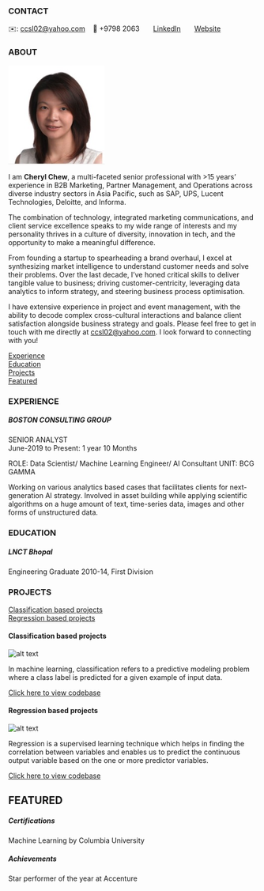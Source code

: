 
<!-- CONTACT Section Starts -->
### CONTACT

<!-- Add your details -->
✉️: ccsl02@yahoo.com
&nbsp;&nbsp; 📲 +9798 2063
&nbsp;&nbsp;&nbsp;&nbsp;&nbsp; [LinkedIn](https://linkedin.com/in/cherylcsl) 
&nbsp;&nbsp;&nbsp;&nbsp;&nbsp; [Website](https://datasciencestunt.com/)
<!-- CONTACT Section Ends -->

<!-- ABOUT Section Starts -->
### ABOUT
<!-- Add link to your picture -->

![alt text](https://raw.githubusercontent.com/datalore32/cchew/main/images/Cheryl.jpg)

<!-- Add your details -->

I am __Cheryl Chew__, a multi-faceted senior professional with >15 years’ experience in B2B Marketing, Partner Management, and Operations across diverse industry sectors in Asia Pacific, such as SAP, UPS, Lucent Technologies, Deloitte, and Informa.

The combination of technology, integrated marketing communications, and client service excellence speaks to my wide range of interests and my personality thrives in a culture of diversity, innovation in tech, and the opportunity to make a meaningful difference.

From founding a startup to spearheading a brand overhaul, I excel at synthesizing market intelligence to understand customer needs and solve their problems. Over the last decade, I’ve honed critical skills to deliver tangible value to business; driving customer-centricity, leveraging data analytics to inform strategy, and steering business process optimisation.

I have extensive experience in project and event management, with the ability to decode complex cross-cultural interactions and balance client satisfaction alongside business strategy and goals. Please feel free to get in touch with me directly at ccsl02@yahoo.com. I look forward to connecting with you!

<!-- Add link to the sections -->
[Experience](#experience) <br>
[Education](#education) <br>
[Projects](#projects) <br>
[Featured](#featured) <br> 

<!-- ABOUT Section Ends -->

<!-- EXPERIENCE Section Starts -->
### EXPERIENCE
<!-- Add your details -->
##### BOSTON CONSULTING GROUP
SENIOR ANALYST<br>
June-2019 to Present: 1 year 10 Months

ROLE: Data Scientist/ Machine Learning Engineer/ AI Consultant
UNIT: BCG GAMMA

Working on various analytics based cases that facilitates clients for next-generation AI strategy. Involved in asset building while applying scientific algorithms on a huge amount of text, time-series data, images and other forms of unstructured data.

<!-- EXPERIENCE Section Ends -->

<!-- EDUCATION Section Starts -->
### EDUCATION
<!-- Add your details -->
##### LNCT Bhopal
Engineering Graduate 2010-14, First Division

<!-- EDUCATION Section Ends -->

<!-- PROJECTS Section Starts -->
### PROJECTS
<!-- Add your details -->

[Classification based projects](#classification-based-projects) <br>
[Regression based projects](#regression-based-projects) <br>

<!-- Add your details -->

#### Classification based projects
![alt text](https://raw.githubusercontent.com/krvishwesh54/Kumar-Vishwesh/main/images/Classification.png)

In machine learning, classification refers to a predictive modeling problem where a class label is predicted for a given example of input data.

[Click here to view codebase](https://github.com/krvishwesh54/DataScience_DeepLearning_MachineLearning/tree/master/Classification)

#### Regression based projects
![alt text](https://raw.githubusercontent.com/krvishwesh54/Kumar-Vishwesh/main/images/Regression.jpg)

Regression is a supervised learning technique which helps in finding the correlation between variables and enables us to predict the continuous output variable based on the one or more predictor variables.

[Click here to view codebase](https://github.com/krvishwesh54/DataScience_DeepLearning_MachineLearning/tree/master/Regression)

<!-- PROJECTS Section Ends -->

<!-- FEATURED Section Starts -->
## FEATURED
<!-- Add your details -->
##### Certifications
Machine Learning by Columbia University

##### Achievements
Star performer of the year at Accenture
<!-- FEATURED Section Ends -->
